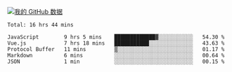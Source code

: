 [![我的 GitHub 数据](https://github-readme-stats.vercel.app/api?username=unbrain&?theme=dark)]()

<!--START_SECTION:waka-->
```text
Total: 16 hrs 44 mins

JavaScript        9 hrs 5 mins    █████████████▓░░░░░░░░░░░   54.30 % 
Vue.js            7 hrs 18 mins   ███████████░░░░░░░░░░░░░░   43.63 % 
Protocol Buffer   11 mins         ▒░░░░░░░░░░░░░░░░░░░░░░░░   01.17 % 
Markdown          6 mins          ░░░░░░░░░░░░░░░░░░░░░░░░░   00.64 % 
JSON              1 min           ░░░░░░░░░░░░░░░░░░░░░░░░░   00.15 % 
```
<!--END_SECTION:waka-->
